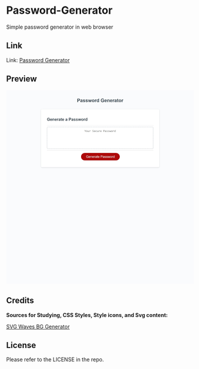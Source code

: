 # Password-Generator
Simple password generator in web browser 


## Link
Link: [Password Generator](https://robertsolorzano.github.io/Password-Generator/)


## Preview

![Preview](assets/images/preview.jpeg)


## Credits

**Sources for Studying, CSS Styles, Style icons, and Svg content:**

[SVG Waves BG Generator](https://wickedbackgrounds.com/app)

## License

Please refer to the LICENSE in the repo.